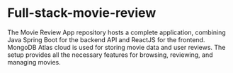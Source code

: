 # Full-stack-movie-review
The Movie Review App repository hosts a complete application, combining Java Spring Boot for the backend API and ReactJS for the frontend. MongoDB Atlas cloud is used for storing movie data and user reviews. The setup provides all the necessary features for browsing, reviewing, and managing movies.
